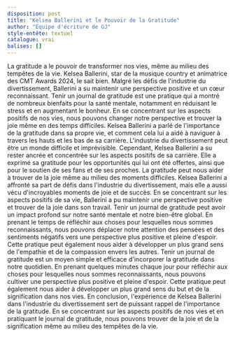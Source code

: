 ```yaml
---
disposition: post
title: "Kelsea Ballerini et le Pouvoir de la Gratitude"
author: "Équipe d'écriture de GJ"
style-entête: textuel
catalogue: vrai
balises: []
---
```


La gratitude a le pouvoir de transformer nos vies, même au milieu des tempêtes de la vie. Kelsea Ballerini, star de la musique country et animatrice des CMT Awards 2024, le sait bien. Malgré les défis de l'industrie du divertissement, Ballerini a su maintenir une perspective positive et un cœur reconnaissant. Tenir un journal de gratitude est une pratique qui a montré de nombreux bienfaits pour la santé mentale, notamment en réduisant le stress et en augmentant le bonheur. En se concentrant sur les aspects positifs de nos vies, nous pouvons changer notre perspective et trouver la joie même en des temps difficiles. Kelsea Ballerini a parlé de l'importance de la gratitude dans sa propre vie, et comment cela lui a aidé à naviguer à travers les hauts et les bas de sa carrière. L'industrie du divertissement peut être un monde difficile et imprévisible. Cependant, Kelsea Ballerini a su rester ancrée et concentrée sur les aspects positifs de sa carrière. Elle a exprimé sa gratitude pour les opportunités qui lui ont été offertes, ainsi que pour le soutien de ses fans et de ses proches. La gratitude peut nous aider à trouver de la joie même au milieu des moments difficiles. Kelsea Ballerini a affronté sa part de défis dans l'industrie du divertissement, mais elle a aussi vécu d'incroyables moments de joie et de succès. En se concentrant sur les aspects positifs de sa vie, Ballerini a pu maintenir une perspective positive et trouver de la joie dans son travail. Tenir un journal de gratitude peut avoir un impact profond sur notre santé mentale et notre bien-être global. En prenant le temps de réfléchir aux choses pour lesquelles nous sommes reconnaissants, nous pouvons déplacer notre attention des pensées et des sentiments négatifs vers une perspective plus positive et pleine d'espoir. Cette pratique peut également nous aider à développer un plus grand sens de l'empathie et de la compassion envers les autres. Tenir un journal de gratitude est un moyen simple et efficace d'incorporer la gratitude dans notre quotidien. En prenant quelques minutes chaque jour pour réfléchir aux choses pour lesquelles nous sommes reconnaissants, nous pouvons cultiver une perspective plus positive et pleine d'espoir. Cette pratique peut également nous aider à développer un plus grand sens du but et de la signification dans nos vies. En conclusion, l'expérience de Kelsea Ballerini dans l'industrie du divertissement sert de puissant rappel de l'importance de la gratitude. En se concentrant sur les aspects positifs de nos vies et en pratiquant le journal de gratitude, nous pouvons trouver de la joie et de la signification même au milieu des tempêtes de la vie.